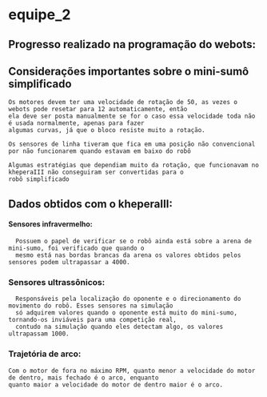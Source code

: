 # equipe_2

## Progresso realizado na programação do webots:


## Considerações importantes sobre o mini-sumô simplificado

    Os motores devem ter uma velocidade de rotação de 50, as vezes o webots pode resetar para 12 automaticamente, então 
    ela deve ser posta manualmente se for o caso essa velocidade toda não é usada normalmente, apenas para fazer
    algumas curvas, já que o bloco resiste muito a rotação.
    
    Os sensores de linha tiveram que fica em uma posição não convencional por não funcionarem quando estavam em baixo do robô
    
    Algumas estratégias que dependiam muito da rotação, que funcionavam no kheperaIII não conseguiram ser convertidas para o 
    robô simplificado
    
    
## Dados obtidos com o kheperaIII:

  #### Sensores infravermelho:
      Possuem o papel de verificar se o robô ainda está sobre a arena de mini-sumo, foi verificado que quando o 
      mesmo está nas bordas brancas da arena os valores obtidos pelos sensores podem ultrapassar a 4000.
  
  ### Sensores ultrassônicos:
      Responsáveis pela localização do oponente e o direcionamento do movimento do robô. Esses sensores na simulação 
      só adquirem valores quando o oponente está muito do mini-sumo, tornando-os inviáveis para uma competição real, 
      contudo na simulação quando eles detectam algo, os valores ultrapassam 1000.
  
  
  ### Trajetória de arco:
  
    Com o motor de fora no máximo RPM, quanto menor a velocidade do motor de dentro, mais fechado é o arco, enquanto 
    quanto maior a velocidade do motor de dentro maior é o arco.
  
    

    

